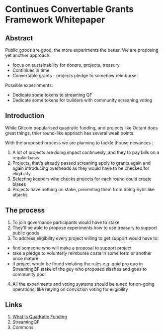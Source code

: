# Continues Convertable Grants Framework Whitepaper

## Abstract

Public goods are good, the more experiments the better. We are proposing yet another approach:
- focus on sustainability for donors, projects, treasury
- Continiues in time
- Convertable grants - projects pledge to somehow reimburse 

Possible experinments:
- Dedicate some tokens to streaming QF
- Dedicate some tokens for builders with community screaning voting

## Introduction

While Gitcoin popularised quadratic funding, and projects like Octant does great things, thier round-like appriach has several weak points.

With the proposed process we are planning to tackle thouse newances :
1. A lot of projects are doing impact continuesly, and they to pay bills on a reqular basis
2. Projects, that's already passed screaning apply to grants again and again introducing overheads as they would have to be checked for eligibility
3. Selecting keepers who checks projects for each round could create biases
4. Projects have nothing on stake, preventing them from doing Sybil like attacks

## The process

1. To join governance participants would have to stake 
2. They'll be able to propose experiments how to use treasury to support public goods
3. To address eligibility every project willing to get support would have to:
- find someone who will make a proposal to support project
- take a pledge to volunterly reimburse costs in some form or another once mature
- if project would be found violating the rules e.g. quid pro quo in StreamingQF stake of the guy who proposed slashes and goes to community pool
4. All the experiments and voting systems should be tuned for on-going operations, like relying on conviction voting for eligibility


## Links

1. [What is Quadratic Funding](https://www.wtfisqf.com/)
2. StreamingQF
3. Commons